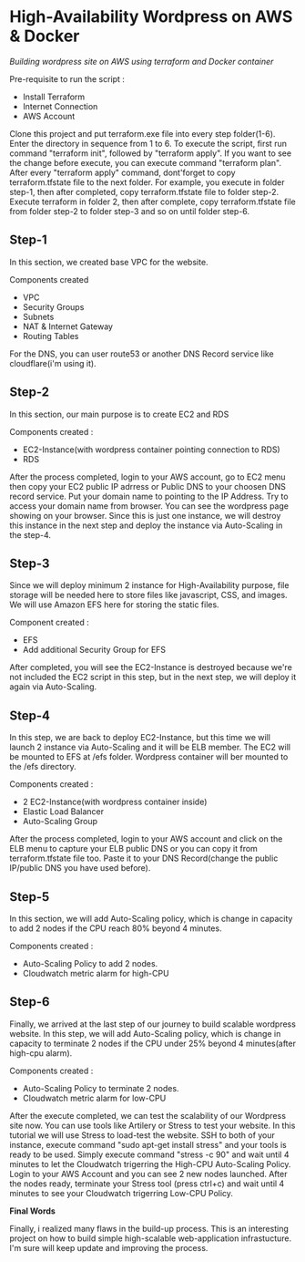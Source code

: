 # High-Availability Wordpress on AWS & Docker

_Building wordpress site on AWS using terraform and Docker container_


Pre-requisite to run the script :
- Install Terraform
- Internet Connection
- AWS Account

Clone this project and put terraform.exe file into every step folder(1-6). Enter the directory in sequence from 1 to 6. To execute the script, first run command "terraform init", followed by "terraform apply". If you want to see the change before execute, you can execute command "terraform plan". After every "terraform apply" command, dont'forget to copy terraform.tfstate file to the next folder. For example, you execute in folder step-1, then after completed, copy terraform.tfstate file to folder step-2. Execute terraform in folder 2, then after complete, copy terraform.tfstate file from folder step-2 to folder step-3 and so on until folder step-6.


**Step-1**
----------
In this section, we created base VPC for the website.

Components created
- VPC
- Security Groups
- Subnets
- NAT & Internet Gateway
- Routing Tables

For the DNS, you can user route53 or another DNS Record service like cloudflare(i'm using it).

**Step-2**
-------------
In this section, our main purpose is to create EC2 and RDS

Components created :
- EC2-Instance(with wordpress container pointing connection to RDS)
- RDS 

After the process completed, login to your AWS account, go to EC2 menu then copy your EC2 public IP adrress or Public DNS to your choosen DNS record service. Put your domain name to pointing to the IP Address. Try to access your domain name from browser. You can see the wordpress page showing on your browser. Since this is just one instance, we will destroy this instance in the next step and deploy the instance via Auto-Scaling in the step-4.

**Step-3**
----------
Since we will deploy minimum 2 instance for High-Availability purpose, file storage will be needed here to store files like javascript, CSS, and images. We will use Amazon EFS here for storing the static files.

Component created :
- EFS
- Add additional Security Group for EFS

After completed, you will see the EC2-Instance is destroyed because we're not included the EC2 script in this step, but in the next step, we will deploy it again via Auto-Scaling.

**Step-4**
----------
In this step, we are back to deploy EC2-Instance, but this time we will launch 2 instance via Auto-Scaling and it will be ELB member. The EC2 will be mounted to EFS at /efs folder. Wordpress container will ber mounted to the /efs directory.

Components created :
- 2 EC2-Instance(with wordpress container inside)
- Elastic Load Balancer
- Auto-Scaling Group

After the process completed, login to your AWS account and click on the ELB menu to capture your ELB public DNS or you can copy it from terraform.tfstate file too. Paste it to your DNS Record(change the public IP/public DNS you have used before).

**Step-5**
----------
In this section, we will add Auto-Scaling policy, which is change in capacity to add 2 nodes if the CPU reach 80% beyond 4 minutes.

Components created :
- Auto-Scaling Policy to add 2 nodes.
- Cloudwatch metric alarm for high-CPU

**Step-6**
----------
Finally, we arrived at the last step of our journey to build scalable wordpress website. In this step, we will add Auto-Scaling policy, which is change in capacity to terminate 2 nodes if the CPU under 25% beyond 4 minutes(after high-cpu alarm).

Components created :
- Auto-Scaling Policy to terminate 2 nodes.
- Cloudwatch metric alarm for low-CPU

After the execute completed, we can test the scalability of our Wordpress site now. You can use tools like Artilery or Stress to test your website. In this tutorial we will use Stress to load-test the website. SSH to both of your instance, execute command "sudo apt-get install stress" and your tools is ready to be used. Simply execute command "stress -c 90" and wait until 4 minutes to let the Cloudwatch trigerring the High-CPU Auto-Scaling Policy. Login to your AWS Account and you can see 2 new nodes launched. After the nodes ready, terminate your Stress tool (press ctrl+c) and wait until 4 minutes to see your Cloudwatch trigerring Low-CPU Policy.
            
 **Final Words**
 
Finally, i realized many flaws in the build-up process. This is an interesting project on how to build simple high-scalable web-application infrastucture. I'm sure will keep update and improving the process.
